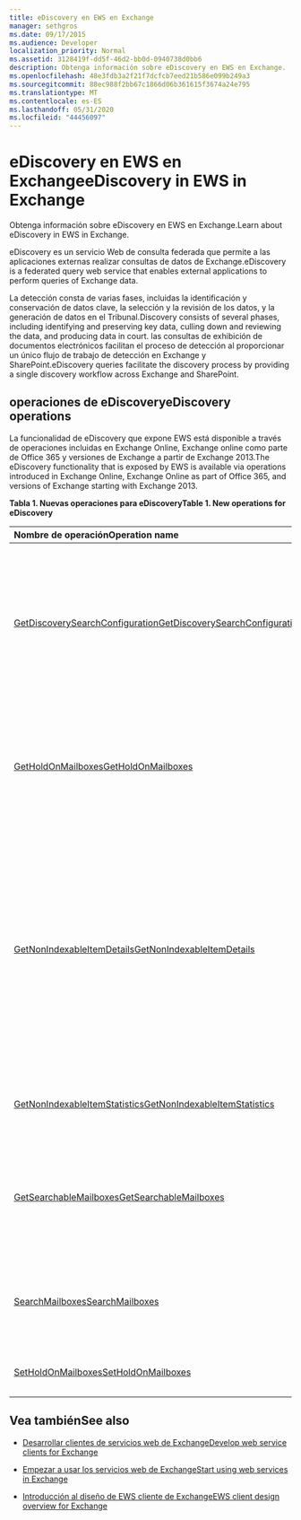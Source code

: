```yaml
---
title: eDiscovery en EWS en Exchange
manager: sethgros
ms.date: 09/17/2015
ms.audience: Developer
localization_priority: Normal
ms.assetid: 3128419f-dd5f-46d2-bb0d-0940738d0bb6
description: Obtenga información sobre eDiscovery en EWS en Exchange.
ms.openlocfilehash: 48e3fdb3a2f21f7dcfcb7eed21b586e099b249a3
ms.sourcegitcommit: 88ec988f2bb67c1866d06b361615f3674a24e795
ms.translationtype: MT
ms.contentlocale: es-ES
ms.lasthandoff: 05/31/2020
ms.locfileid: "44456097"
---
```

# <a name="ediscovery-in-ews-in-exchange"></a><span data-ttu-id="6d29f-103">eDiscovery en EWS en Exchange</span><span class="sxs-lookup"><span data-stu-id="6d29f-103">eDiscovery in EWS in Exchange</span></span>

<span data-ttu-id="6d29f-104">Obtenga información sobre eDiscovery en EWS en Exchange.</span><span class="sxs-lookup"><span data-stu-id="6d29f-104">Learn about eDiscovery in EWS in Exchange.</span></span>
  
<span data-ttu-id="6d29f-105">eDiscovery es un servicio Web de consulta federada que permite a las aplicaciones externas realizar consultas de datos de Exchange.</span><span class="sxs-lookup"><span data-stu-id="6d29f-105">eDiscovery is a federated query web service that enables external applications to perform queries of Exchange data.</span></span>
  
<span data-ttu-id="6d29f-106">La detección consta de varias fases, incluidas la identificación y conservación de datos clave, la selección y la revisión de los datos, y la generación de datos en el Tribunal.</span><span class="sxs-lookup"><span data-stu-id="6d29f-106">Discovery consists of several phases, including identifying and preserving key data, culling down and reviewing the data, and producing data in court.</span></span> <span data-ttu-id="6d29f-107">las consultas de exhibición de documentos electrónicos facilitan el proceso de detección al proporcionar un único flujo de trabajo de detección en Exchange y SharePoint.</span><span class="sxs-lookup"><span data-stu-id="6d29f-107">eDiscovery queries facilitate the discovery process by providing a single discovery workflow across Exchange and SharePoint.</span></span>
  
## <a name="ediscovery-operations"></a><span data-ttu-id="6d29f-108">operaciones de eDiscovery</span><span class="sxs-lookup"><span data-stu-id="6d29f-108">eDiscovery operations</span></span>

<span data-ttu-id="6d29f-109">La funcionalidad de eDiscovery que expone EWS está disponible a través de operaciones incluidas en Exchange Online, Exchange online como parte de Office 365 y versiones de Exchange a partir de Exchange 2013.</span><span class="sxs-lookup"><span data-stu-id="6d29f-109">The eDiscovery functionality that is exposed by EWS is available via operations introduced in Exchange Online, Exchange Online as part of Office 365, and versions of Exchange starting with Exchange 2013.</span></span> 
  
<span data-ttu-id="6d29f-110">**Tabla 1. Nuevas operaciones para eDiscovery**</span><span class="sxs-lookup"><span data-stu-id="6d29f-110">**Table 1. New operations for eDiscovery**</span></span>

|<span data-ttu-id="6d29f-111">**Nombre de operación**</span><span class="sxs-lookup"><span data-stu-id="6d29f-111">**Operation name**</span></span>|<span data-ttu-id="6d29f-112">**Descripción**</span><span class="sxs-lookup"><span data-stu-id="6d29f-112">**Description**</span></span>|
|:-----|:-----|
|[<span data-ttu-id="6d29f-113">GetDiscoverySearchConfiguration</span><span class="sxs-lookup"><span data-stu-id="6d29f-113">GetDiscoverySearchConfiguration</span></span>](https://msdn.microsoft.com/library/8a54a6dc-110c-4972-a8bc-5ddb43c4b857%28Office.15%29.aspx) <br/> |<span data-ttu-id="6d29f-114">Obtiene información de configuración para las suspensiones locales, las búsquedas de detección guardadas y los buzones que están habilitados para la búsqueda de detección.</span><span class="sxs-lookup"><span data-stu-id="6d29f-114">Gets configuration information for in-place holds, saved discovery searches, and the mailboxes that are enabled for discovery search.</span></span>  <br/> |
|[<span data-ttu-id="6d29f-115">GetHoldOnMailboxes</span><span class="sxs-lookup"><span data-stu-id="6d29f-115">GetHoldOnMailboxes</span></span>](https://msdn.microsoft.com/library/9157f329-80b4-4cd0-a158-378064966ae6%28Office.15%29.aspx) <br/> |<span data-ttu-id="6d29f-116">Obtiene el estado de una suspensión basada en consulta, que se establece mediante la [operación SetHoldOnMailboxes](https://msdn.microsoft.com/library/9015a0d8-3495-461b-aa79-797d23169585%28Office.15%29.aspx).</span><span class="sxs-lookup"><span data-stu-id="6d29f-116">Gets the status of a query-based hold, which is set by using the [SetHoldOnMailboxes operation](https://msdn.microsoft.com/library/9015a0d8-3495-461b-aa79-797d23169585%28Office.15%29.aspx).</span></span>  <br/> |
|[<span data-ttu-id="6d29f-117">GetNonIndexableItemDetails</span><span class="sxs-lookup"><span data-stu-id="6d29f-117">GetNonIndexableItemDetails</span></span>](https://msdn.microsoft.com/library/9279c3ad-f7c8-4bbc-b0a7-2c78416cb39a%28Office.15%29.aspx) <br/> |<span data-ttu-id="6d29f-118">Recupera detalles sobre los elementos que no se pueden indizar.</span><span class="sxs-lookup"><span data-stu-id="6d29f-118">Retrieves details about items that cannot be indexed.</span></span> <span data-ttu-id="6d29f-119">Esto incluye, entre otros, el identificador de elemento, un código de error, una descripción de error, cuando se realizó un intento de indizar el elemento e información adicional sobre el archivo.</span><span class="sxs-lookup"><span data-stu-id="6d29f-119">This includes, but is not limited to, the item identifier, an error code, an error description, when an attempt was made to index the item, and additional information about the file.</span></span>  <br/> |
|[<span data-ttu-id="6d29f-120">GetNonIndexableItemStatistics</span><span class="sxs-lookup"><span data-stu-id="6d29f-120">GetNonIndexableItemStatistics</span></span>](https://msdn.microsoft.com/library/ed077877-9d98-4434-b8b6-a4a905e7f7a6%28Office.15%29.aspx) <br/> |<span data-ttu-id="6d29f-121">Recupera el recuento de elementos que no se pueden indizar en un buzón.</span><span class="sxs-lookup"><span data-stu-id="6d29f-121">Retrieves the count of items that cannot be indexed in a mailbox.</span></span>  <br/> |
|[<span data-ttu-id="6d29f-122">GetSearchableMailboxes</span><span class="sxs-lookup"><span data-stu-id="6d29f-122">GetSearchableMailboxes</span></span>](https://msdn.microsoft.com/library/47f8ff57-4835-4d2d-9136-44afb31a4cbe%28Office.15%29.aspx) <br/> |<span data-ttu-id="6d29f-123">Obtiene una lista de buzones en los que el cliente tiene permiso para buscar o realizar la exhibición de documentos electrónicos en.</span><span class="sxs-lookup"><span data-stu-id="6d29f-123">Gets a list of mailboxes that the client has permission to search or perform eDiscovery on.</span></span>  <br/> |
|[<span data-ttu-id="6d29f-124">SearchMailboxes</span><span class="sxs-lookup"><span data-stu-id="6d29f-124">SearchMailboxes</span></span>](https://msdn.microsoft.com/library/8a67c1d8-d021-4e68-aa62-35f7d9c2edc7%28Office.15%29.aspx) <br/> |<span data-ttu-id="6d29f-125">Busca elementos en buzones específicos que coinciden con las palabras clave de consulta.</span><span class="sxs-lookup"><span data-stu-id="6d29f-125">Searches for items in specific mailboxes that match query keywords.</span></span>  <br/> |
|[<span data-ttu-id="6d29f-126">SetHoldOnMailboxes</span><span class="sxs-lookup"><span data-stu-id="6d29f-126">SetHoldOnMailboxes</span></span>](https://msdn.microsoft.com/library/9015a0d8-3495-461b-aa79-797d23169585%28Office.15%29.aspx) <br/> |<span data-ttu-id="6d29f-127">Establece una retención basada en consultas en elementos.</span><span class="sxs-lookup"><span data-stu-id="6d29f-127">Sets a query-based hold on items.</span></span>  <br/> |
   
## <a name="see-also"></a><span data-ttu-id="6d29f-128">Vea también</span><span class="sxs-lookup"><span data-stu-id="6d29f-128">See also</span></span>

- [<span data-ttu-id="6d29f-129">Desarrollar clientes de servicios web de Exchange</span><span class="sxs-lookup"><span data-stu-id="6d29f-129">Develop web service clients for Exchange</span></span>](develop-web-service-clients-for-exchange.md)
    
- [<span data-ttu-id="6d29f-130">Empezar a usar los servicios web de Exchange</span><span class="sxs-lookup"><span data-stu-id="6d29f-130">Start using web services in Exchange</span></span>](start-using-web-services-in-exchange.md)
    
- [<span data-ttu-id="6d29f-131">Introducción al diseño de EWS cliente de Exchange</span><span class="sxs-lookup"><span data-stu-id="6d29f-131">EWS client design overview for Exchange</span></span>](ews-client-design-overview-for-exchange.md)
    


